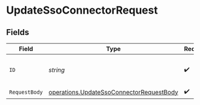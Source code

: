 # UpdateSsoConnectorRequest


## Fields

| Field                                                                                                | Type                                                                                                 | Required                                                                                             | Description                                                                                          |
| ---------------------------------------------------------------------------------------------------- | ---------------------------------------------------------------------------------------------------- | ---------------------------------------------------------------------------------------------------- | ---------------------------------------------------------------------------------------------------- |
| `ID`                                                                                                 | *string*                                                                                             | :heavy_check_mark:                                                                                   | The unique identifier of the sso connector.                                                          |
| `RequestBody`                                                                                        | [operations.UpdateSsoConnectorRequestBody](../../models/operations/updatessoconnectorrequestbody.md) | :heavy_check_mark:                                                                                   | N/A                                                                                                  |